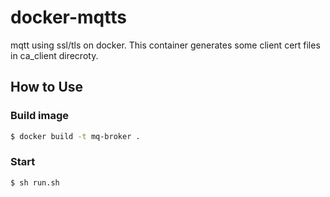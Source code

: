 # docker-mqtts
mqtt using ssl/tls on docker.
This container generates some client cert files in ca_client direcroty.

## How to Use
### Build image
```bash
$ docker build -t mq-broker .
```
### Start
```bash
$ sh run.sh
```
